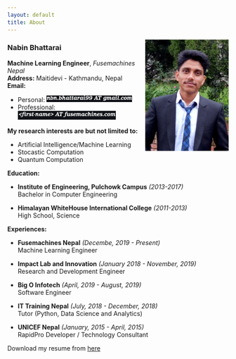 ```yaml
---
layout: default
title: About
---
```

<img class="profile-image" src="/assets/img/profile.png" alt="mypic" width="190px" style="float: right;">

### Nabin Bhattarai
__Machine Learning Engineer__, _Fusemachines Nepal_  
__Address:__ Maitidevi - Kathmandu, Nepal  
__Email:__
+ Personal: ![](/assets/img/email_personal.png)
+ Professional: ![](/assets/img/email_professional.png)

__My research interests are but not limited to:__  
+ Artificial Intelligence/Machine Learning
+ Stocastic Computation
+ Quantum Computation


__Education:__

+ __Institute of Engineering, Pulchowk Campus__ _(2013-2017)_  
	Bachelor in Computer Engineering
	
+ __Himalayan WhiteHouse International College__ _(2011-2013)_  
	High School, Science
	
__Experiences:__

+ __Fusemachines Nepal__ _(Decembe, 2019 - Present)_  
	Machine Learning Engineer
	
+ __Impact Lab and Innovation__ _(January 2018 - November, 2019)_  
	Research and Development Engineer
	
+ __Big O Infotech__ _(April, 2019 - August, 2019)_  
	Software Engineer
	
+ __IT Training Nepal__ _(July, 2018 - December, 2018)_  
	Tutor (Python, Data Science and Analytics)
	
+ __UNICEF Nepal__ _(January, 2015 - April, 2015)_  
	RapidPro Developer / Technology Consultant

Download my resume from [here](https://drive.google.com/file/d/1zLydX1m9i-HylIa_OdJ-_RgK2R3VGXQl/view?usp=sharing)
